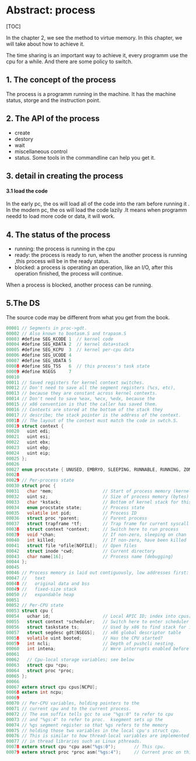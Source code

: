 # Abstract: process
[TOC]

In the chapter 2, we see the method to virtue memory. In this chapter, we will take about how to achieve it.

The time sharing is an important way to achieve it, every programm use the cpu for a while. And there are some policy to switch.

## 1. The concept of the process

The process is a programm running in the machine. 
It has the machine status, storge and the instruction point.

## 2. The API of the process 

- create  
- destory
- wait
- miscellaneous control
- status. Some tools in the commandline can help you get it. 


## 3. detail in creating the process 

#### 3.1 load the code
In the early pc, the os will load all of the code into the ram before running it .
In the modern pc, the os will load the code lazily .It means when programm needd 
to load more code or data, it will work.


## 4. The status of the process
- running: the process is running in the cpu
- ready: the process is ready to run, when the another process is running ,this process will be in the ready status. 
- blocked: a process is operating an operation, like an I/O, after this operation finished, the process will continue. 

When a process is blocked, another process can be running. 

## 5.The DS
The source code may be different from what you get from the book.
```c
00001 // Segments in proc->gdt.
00002 // Also known to bootasm.S and trapasm.S
00003 #define SEG_KCODE 1  // kernel code
00004 #define SEG_KDATA 2  // kernel data+stack
00005 #define SEG_KCPU  3  // kernel per-cpu data
00006 #define SEG_UCODE 4
00007 #define SEG_UDATA 5
00008 #define SEG_TSS   6  // this process's task state
00009 #define NSEGS     7
00010
00011 // Saved registers for kernel context switches.
00012 // Don't need to save all the segment registers (%cs, etc),
00013 // because they are constant across kernel contexts.
00014 // Don't need to save %eax, %ecx, %edx, because the
00015 // x86 convention is that the caller has saved them.
00016 // Contexts are stored at the bottom of the stack they
00017 // describe; the stack pointer is the address of the context.
00018 // The layout of the context must match the code in swtch.S.
00019 struct context {
00020   uint edi;
00021   uint esi;
00022   uint ebx;
00023   uint ebp;
00024   uint eip;
00025 };
00026
00027 enum procstate { UNUSED, EMBRYO, SLEEPING, RUNNABLE, RUNNING, ZOMBIE };
00028
00029 // Per-process state
00030 struct proc {
00031   char *mem;                   // Start of process memory (kernel address)
00032   uint sz;                     // Size of process memory (bytes)
00033   char *kstack;                // Bottom of kernel stack for this process
00034   enum procstate state;        // Process state
00035   volatile int pid;            // Process ID
00036   struct proc *parent;         // Parent process
00037   struct trapframe *tf;        // Trap frame for current syscall
00038   struct context *context;     // Switch here to run process
00039   void *chan;                  // If non-zero, sleeping on chan
00040   int killed;                  // If non-zero, have been killed
00041   struct file *ofile[NOFILE];  // Open files
00042   struct inode *cwd;           // Current directory
00043   char name[16];               // Process name (debugging)
00044 };
00045
00046 // Process memory is laid out contiguously, low addresses first:
00047 //   text
00048 //   original data and bss
00049 //   fixed-size stack
00050 //   expandable heap
00051
00052 // Per-CPU state
00053 struct cpu {
00054   uchar id;                    // Local APIC ID; index into cpus[] below
00055   struct context *scheduler;   // Switch here to enter scheduler
00056   struct taskstate ts;         // Used by x86 to find stack for interrupt
00057   struct segdesc gdt[NSEGS];   // x86 global descriptor table
00058   volatile uint booted;        // Has the CPU started?
00059   int ncli;                    // Depth of pushcli nesting.
00060   int intena;                  // Were interrupts enabled before pushcli?
00061
00062   // Cpu-local storage variables; see below
00063   struct cpu *cpu;
00064   struct proc *proc;
00065 };
00066
00067 extern struct cpu cpus[NCPU];
00068 extern int ncpu;
00069
00070 // Per-CPU variables, holding pointers to the
00071 // current cpu and to the current process.
00072 // The asm suffix tells gcc to use "%gs:0" to refer to cpu
00073 // and "%gs:4" to refer to proc.  ksegment sets up the
00074 // %gs segment register so that %gs refers to the memory
00075 // holding those two variables in the local cpu's struct cpu.
00076 // This is similar to how thread-local variables are implemented
00077 // in thread libraries such as Linux pthreads.
00078 extern struct cpu *cpu asm("%gs:0");       // This cpu.
00079 extern struct proc *proc asm("%gs:4");     // Current proc on this cpu.
```





